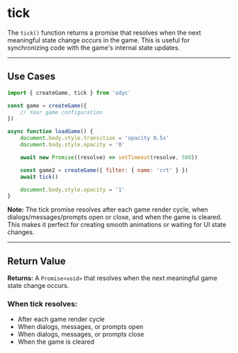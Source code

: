 <script>
import Aside from '../../../lib/ui/Doc/Aside.svelte'
import Emoji from '../../../lib/ui/Doc/Emoji.svelte'
</script>

# <Emoji src="⏱️" /> tick

The `tick()` function returns a promise that resolves when the next meaningful state change occurs in the game. This is useful for synchronizing code with the game's internal state updates.

---

## <Emoji src="⚡" /> Use Cases

```js
import { createGame, tick } from 'odyc'

const game = createGame({
	// Your game configuration
})

async function loadGame() {
	document.body.style.transition = 'opacity 0.5s'
	document.body.style.opacity = '0'

	await new Promise((resolve) => setTimeout(resolve, 500))

	const game2 = createGame({ filter: { name: 'crt' } })
	await tick()

	document.body.style.opacity = '1'
}
```

<Aside>

**Note:** The tick promise resolves after each game render cycle, when dialogs/messages/prompts open or close, and when the game is cleared. This makes it perfect for creating smooth animations or waiting for UI state changes.

</Aside>

---

## <Emoji src="📋" /> Return Value

**Returns:** A `Promise<void>` that resolves when the next meaningful game state change occurs.

### When tick resolves:

- After each game render cycle
- When dialogs, messages, or prompts open
- When dialogs, messages, or prompts close
- When the game is cleared
